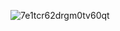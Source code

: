 
![7e1tcr62drgm0tv60qt](https://github.com/user-attachments/assets/9bb82d43-4611-4599-9a4a-064c4bbae16b)
